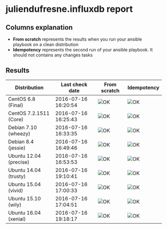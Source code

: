 # juliendufresne.influxdb report

Columns explanation
-------------------

* **From scratch** represents the results when you run your ansible playbook on a clean distribution
* **Idempotency** represents the second run of your ansible playbook. It should not contains any changes tasks

Results
-------

| Distribution           | Last check date     | From scratch    | Idempotency |
| ---------------------- | ------------------- | --------------- | ----------- |
| CentOS 6.8 (Final)     | 2016-07-16 16:20:54 | ![OK](https://img.shields.io/badge/status-pass-brightgreen.svg) | ![OK](https://img.shields.io/badge/status-pass-brightgreen.svg)  |
| CentOS 7.2.1511 (Core) | 2016-07-16 16:25:43 | ![OK](https://img.shields.io/badge/status-pass-brightgreen.svg) | ![OK](https://img.shields.io/badge/status-pass-brightgreen.svg)  |
| Debian 7.10 (wheezy)   | 2016-07-16 16:33:35 | ![OK](https://img.shields.io/badge/status-pass-brightgreen.svg) | ![OK](https://img.shields.io/badge/status-pass-brightgreen.svg)  |
| Debian 8.4 (jessie)    | 2016-07-16 16:49:46 | ![OK](https://img.shields.io/badge/status-pass-brightgreen.svg) | ![OK](https://img.shields.io/badge/status-pass-brightgreen.svg)  |
| Ubuntu 12.04 (precise) | 2016-07-16 16:53:53 | ![OK](https://img.shields.io/badge/status-pass-brightgreen.svg) | ![OK](https://img.shields.io/badge/status-pass-brightgreen.svg)  |
| Ubuntu 14.04 (trusty)  | 2016-07-16 19:10:41 | ![OK](https://img.shields.io/badge/status-pass-brightgreen.svg) | ![OK](https://img.shields.io/badge/status-pass-brightgreen.svg)  |
| Ubuntu 15.04 (vivid)   | 2016-07-16 17:00:33 | ![OK](https://img.shields.io/badge/status-pass-brightgreen.svg) | ![OK](https://img.shields.io/badge/status-pass-brightgreen.svg)  |
| Ubuntu 15.10 (wily)    | 2016-07-16 17:04:51 | ![OK](https://img.shields.io/badge/status-pass-brightgreen.svg) | ![OK](https://img.shields.io/badge/status-pass-brightgreen.svg)  |
| Ubuntu 16.04 (xenial)  | 2016-07-16 19:18:17 | ![OK](https://img.shields.io/badge/status-pass-brightgreen.svg) | ![OK](https://img.shields.io/badge/status-pass-brightgreen.svg)  |
